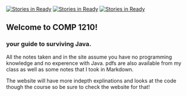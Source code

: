 [![Stories in Ready](https://badge.waffle.io/perryBunn/COMP1210.svg?label=Backlog&title=Backlog)](http://waffle.io/perryBunn/COMP1210)
[![Stories in Ready](https://badge.waffle.io/perryBunn/COMP1210.svg?label=Ready&title=Ready)](https://waffle.io/perryBunn/COMP1210)
[![Stories in Ready](https://badge.waffle.io/perryBunn/COMP1210.svg?label=In%20Progress&title=In%20Progress)](http://waffle.io/perryBunn/COMP1210)
## Welcome to COMP 1210!

### your guide to surviving Java.

All the notes taken and in the site assume you have no programming knowledge and no experence with Java.
pdfs are also available from my class as well as some notes that I took in Markdown.

The website will have more indepth explinations and looks at the code though the course so be sure to check the website for that!
